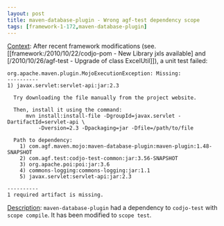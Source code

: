 ```yaml
---
layout: post
title: maven-database-plugin - Wrong agf-test dependency scope
tags: [framework-1-172,maven-database-plugin]
---
```

<u>Context</u>:
After recent framework modifications (see. [[framework:/2010/10/22/codjo-pom - New Library jxls available] and [/2010/10/26/agf-test - Upgrade of class ExcelUtil]]), a unit test failed:
```
org.apache.maven.plugin.MojoExecutionException: Missing:
----------
1) javax.servlet:servlet-api:jar:2.3

  Try downloading the file manually from the project website.

  Then, install it using the command: 
      mvn install:install-file -DgroupId=javax.servlet -DartifactId=servlet-api \
          -Dversion=2.3 -Dpackaging=jar -Dfile=/path/to/file

  Path to dependency: 
  	1) com.agf.maven.mojo:maven-database-plugin:maven-plugin:1.48-SNAPSHOT
  	2) com.agf.test:codjo-test-common:jar:3.56-SNAPSHOT
  	3) org.apache.poi:poi:jar:3.6
  	4) commons-logging:commons-logging:jar:1.1
  	5) javax.servlet:servlet-api:jar:2.3

----------
1 required artifact is missing.
```

<u>Description</u>:
```maven-database-plugin``` had a dependency to ```codjo-test``` with ```scope compile```. It has been modified to ```scope test```.
